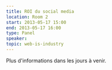 ```yaml
---
title: ROI du social media
location: Room 2
start: 2013-05-17 15:00
end: 2013-05-17 16:00
type: Panel
speaker: 
topic: web-is-industry
---
```


Plus d'informations dans les jours à venir.
